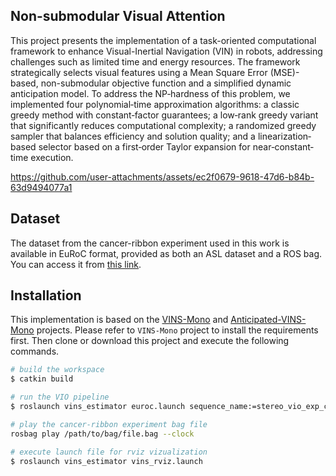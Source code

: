 Non-submodular Visual Attention
--

This project presents the implementation of a task-oriented computational framework to enhance Visual-Inertial Navigation (VIN) in robots, addressing challenges such as limited time and energy resources. The framework strategically selects visual features using a Mean Square Error (MSE)-based, non-submodular objective function and a simplified dynamic anticipation model. To address the NP‐hardness of this problem, we implemented four polynomial‐time approximation algorithms: a classic greedy method with constant‐factor guarantees; a low‐rank greedy variant that significantly reduces computational complexity; a randomized greedy sampler that balances efficiency and solution quality; and a linearization‐based selector based on a first‐order Taylor expansion for near‐constant‐time execution.


https://github.com/user-attachments/assets/ec2f0679-9618-47d6-b84b-63d9494077a1



## Dataset
The dataset from the cancer-ribbon experiment used in this work is available in EuRoC format, provided as both an ASL dataset and a ROS bag. You can access it from [this link](https://northeastern-my.sharepoint.com/:f:/g/personal/behzad_k_northeastern_edu/Eh4IJCtMy25Gulpw5cgLD8YBT8u4B7enzvno0VMq5WsseQ?e=K3e0Fw).



## Installation

This implementation is based on the [VINS-Mono](https://github.com/HKUST-Aerial-Robotics/VINS-Mono) and [Anticipated-VINS-Mono](https://github.com/plusk01/Anticipated-VINS-Mono) projects. Please refer to `VINS-Mono` project to install the requirements first. Then clone or download this project and execute the following commands.

```bash
# build the workspace
$ catkin build
```

```bash
# run the VIO pipeline
$ roslaunch vins_estimator euroc.launch sequence_name:=stereo_vio_exp_ccw_020_future_horizon_gt
```

```bash
# play the cancer-ribbon experiment bag file
rosbag play /path/to/bag/file.bag --clock
```

```bash
# execute launch file for rviz vizualization
$ roslaunch vins_estimator vins_rviz.launch
```


